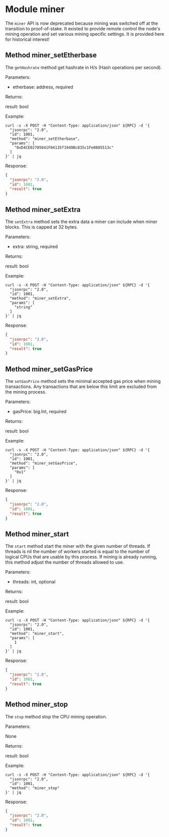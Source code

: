 
# Module miner

The `miner` API is now deprecated because mining was switched off at the transition to proof-of-stake. It existed to provide remote control the node's mining operation and set various mining specific settings. It is provided here for historical interest!

## Method miner_setEtherbase

The `getHashrate` method get hashrate in H/s (Hash operations per second).

Parameters:

- etherbase: address, required

Returns:

result: bool

Example:

```shell
curl -s -X POST -H "Content-Type: application/json" ${RPC} -d '{
  "jsonrpc": "2.0",
  "id": 1001,
  "method": "miner_setEtherbase",
  "params": [
    "0xD4CE02705041F04135f1949Bc835c1Fe0885513c"
  ]
}' | jq
```

Response:

```json
{
  "jsonrpc": "2.0",
  "id": 1001,
  "result": true
}
```


## Method miner_setExtra

The `setExtra` method sets the extra data a miner can include when miner blocks. This is capped at 32 bytes.

Parameters:

- extra: string, required

Returns:

result: bool

Example:

```shell
curl -s -X POST -H "Content-Type: application/json" ${RPC} -d '{
  "jsonrpc": "2.0",
  "id": 1001,
  "method": "miner_setExtra",
  "params": [
    "string"
  ]
}' | jq
```

Response:

```json
{
  "jsonrpc": "2.0",
  "id": 1001,
  "result": true
}
```


## Method miner_setGasPrice

The `setGasPrice` method sets the minimal accepted gas price when mining transactions. Any transactions that are below this limit are excluded from the mining process.

Parameters:

- gasPrice: big.Int, required

Returns:

result: bool

Example:

```shell
curl -s -X POST -H "Content-Type: application/json" ${RPC} -d '{
  "jsonrpc": "2.0",
  "id": 1001,
  "method": "miner_setGasPrice",
  "params": [
    "0x1"
  ]
}' | jq
```

Response:

```json
{
  "jsonrpc": "2.0",
  "id": 1001,
  "result": true
}
```


## Method miner_start

The `start` method start the miner with the given number of threads. If threads is nil the number of workers started is equal to the number of logical CPUs that are usable by this process. If mining is already running, this method adjust the number of threads allowed to use.

Parameters:

- threads: int, optional

Returns:

result: bool

Example:

```shell
curl -s -X POST -H "Content-Type: application/json" ${RPC} -d '{
  "jsonrpc": "2.0",
  "id": 1001,
  "method": "miner_start",
  "params": [
    1
  ]
}' | jq
```

Response:

```json
{
  "jsonrpc": "2.0",
  "id": 1001,
  "result": true
}
```


## Method miner_stop

The `stop` method stop the CPU mining operation.

Parameters:

None

Returns:

result: bool

Example:

```shell
curl -s -X POST -H "Content-Type: application/json" ${RPC} -d '{
  "jsonrpc": "2.0",
  "id": 1001,
  "method": "miner_stop"
}' | jq
```

Response:

```json
{
  "jsonrpc": "2.0",
  "id": 1001,
  "result": true
}
```

